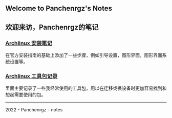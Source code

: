 ## Welcome to Panchenrgz's Notes

## 欢迎来访，Panchenrgz的笔记

### [Archlinux 安装笔记](./archinstall.md)

在官方安装指南的基础上添加了一些步骤，例如引导设置，图形界面，图形界面系统设置等。

### [Archlinux 工具包记录](./archpackage.md)

里面主要记录了一些我经常使用的工具包，用以在迁移或换设备时更加容易找到和想起需要使用的包。

---

2022 - Panchenrgz - notes
